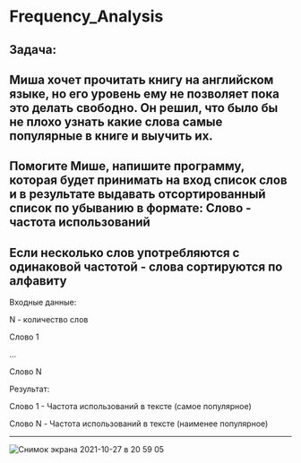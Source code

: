 # Frequency_Analysis

## Задача:

## Миша хочет прочитать книгу на английском языке, но его уровень ему не позволяет пока это делать свободно. Он решил, что было бы не плохо узнать какие слова самые популярные в книге и выучить их.
## Помогите Мише, напишите программу, которая будет принимать на вход список слов и в результате выдавать отсортированный список по убыванию в формате: Слово - частота использований

## Если несколько слов употребляются с одинаковой частотой - слова сортируются по алфавиту

Входные данные:

N - количество слов

Слово 1

...

Слово N 

Результат: 

Слово 1 - Частота использований в тексте (самое популярное)

Слово N - Частота использований в тексте (наименее популярное)

-----------------------------------------------------------------------------------------------------

![Снимок экрана 2021-10-27 в 20 59 05](https://user-images.githubusercontent.com/69480411/139124120-b4dff0e4-770c-4391-b458-c994502fd4ec.png)
